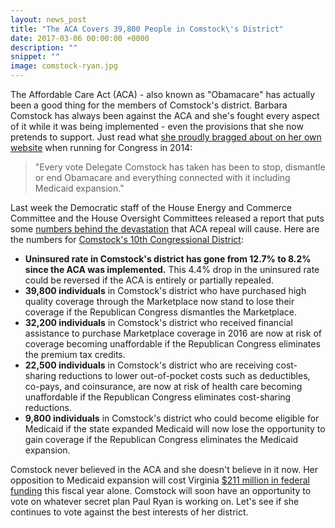 ```yaml
---
layout: news_post
title: "The ACA Covers 39,800 People in Comstock\'s District"
date: 2017-03-06 00:00:00 +0000
description: ""
snippet: ""
image: comstock-ryan.jpg
---
```


The Affordable Care Act (ACA) - also known as "Obamacare" has actually been a good thing for the members of Comstock's district. Barbara Comstock has always been against the ACA and she's fought every aspect of it while it was being implemented - even the provisions that she now pretends to support. Just read what [she proudly bragged about on her own website](http://www.comstockfordelegate.com/issues/default.aspx) when running for Congress in 2014:

> "Every vote Delegate Comstock has taken has been to stop, dismantle or end Obamacare and everything connected with it including Medicaid expansion."

Last week the Democratic staff of the House Energy and Commerce Committee and the House Oversight Committees released a report that puts some [numbers behind the devastation](https://democrats-energycommerce.house.gov/newsroom/press-releases/democratic-report-examines-the-impact-of-aca-repeal-particularly-in) that ACA repeal will cause. Here are the numbers for [Comstock's 10th Congressional District](https://www.scribd.com/document/340677575/Impact-of-ACA-repeal-by-congressional-district):

* **Uninsured rate in Comstock's district has gone from 12.7% to 8.2% since the ACA was implemented.** This 4.4%
 drop in the uninsured rate could be reversed if the ACA is entirely or partially repealed.
* **39,800 individuals** in Comstock's district who have purchased high quality coverage through the Marketplace now stand to lose their coverage if the Republican Congress dismantles the Marketplace.
* **32,200 individuals** in Comstock's district who received financial assistance to purchase Marketplace coverage in 2016 are now at risk of coverage becoming unaffordable if the Republican Congress eliminates the premium tax credits.
* **22,500 individuals** in Comstock's district who are receiving cost-sharing reductions to lower out-of-pocket costs such as deductibles, co-pays, and coinsurance, are now at risk of health care becoming unaffordable if the Republican Congress eliminates cost-sharing reductions.
* **9,800 individuals** in Comstock's district who could become eligible for Medicaid if the state expanded Medicaid will now lose the opportunity to gain coverage if the Republican Congress eliminates the Medicaid expansion.

Comstock never believed in the ACA and she doesn't believe in it now. Her opposition to Medicaid expansion will cost Virginia [$211 million in federal funding](http://www.richmond.com/news/virginia/government-politics/general-assembly/article_fb22713d-c0cf-545e-a11d-bde0aebd3462.html) this fiscal year alone. Comstock will soon have an opportunity to vote on whatever secret plan Paul Ryan is working on. Let's see if she continues to vote against the best interests of her district.
